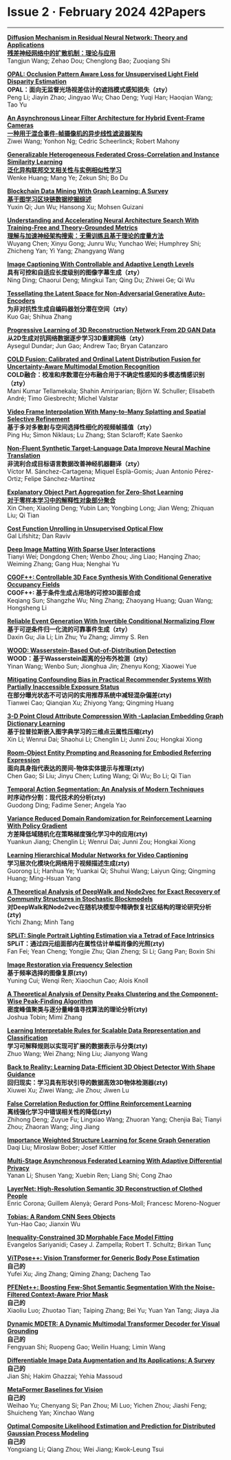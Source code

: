 # Issue 2 · February 2024 42Papers

*****

**[Diffusion Mechanism in Residual Neural Network: Theory and Applications](https://ieeexplore.ieee.org/document/10114599/)**  
**[残差神经网络中的扩散机制：理论与应用](https://mp.weixin.qq.com/s/4Yr1Z2YVaIQvFhuHlj9oFw)**  
Tangjun Wang; Zehao Dou; Chenglong Bao; Zuoqiang Shi  

**[OPAL: Occlusion Pattern Aware Loss for Unsupervised Light Field Disparity Estimation](https://ieeexplore.ieee.org/document/10185573/)**  
**OPAL：面向无监督光场视差估计的遮挡模式感知损失（zty）**  
Peng Li; Jiayin Zhao; Jingyao Wu; Chao Deng; Yuqi Han; Haoqian Wang; Tao Yu  

**[An Asynchronous Linear Filter Architecture for Hybrid Event-Frame Cameras](https://ieeexplore.ieee.org/document/10238826/)**  
**[一种用于混合事件-帧摄像机的异步线性滤波器架构](https://mp.weixin.qq.com/s/LwoWS0UOQ4W-Y9-P7Gq9qA)**  
Ziwei Wang; Yonhon Ng; Cedric Scheerlinck; Robert Mahony  

**[Generalizable Heterogeneous Federated Cross-Correlation and Instance Similarity Learning](https://ieeexplore.ieee.org/document/10295990/)**  
**[泛化异构联邦交叉相关性与实例相似性学习](https://mp.weixin.qq.com/s/7tkrp62jKLBAZKCBHif_sA)**  
Wenke Huang; Mang Ye; Zekun Shi; Bo Du  

**[Blockchain Data Mining With Graph Learning: A Survey](https://ieeexplore.ieee.org/document/10296043/)**  
**[基于图学习区块链数据挖掘综述](https://mp.weixin.qq.com/s/1Zw5YOSro3G6RUhQ4w9_0g)**  
Yuxin Qi; Jun Wu; Hansong Xu; Mohsen Guizani  

**[Understanding and Accelerating Neural Architecture Search With Training-Free and Theory-Grounded Metrics](https://ieeexplore.ieee.org/document/10337787/)**  
**[理解与加速神经架构搜索：无需训练且基于理论的度量方法](https://mp.weixin.qq.com/s/9PsjBKsmTqCT5kJxiqnk1A)**  
Wuyang Chen; Xinyu Gong; Junru Wu; Yunchao Wei; Humphrey Shi; Zhicheng Yan; Yi Yang; Zhangyang Wang  

**[Image Captioning With Controllable and Adaptive Length Levels](https://ieeexplore.ieee.org/document/10310015/)**  
**具有可控和自适应长度级别的图像字幕生成（zty）**  
Ning Ding; Chaorui Deng; Mingkui Tan; Qing Du; Zhiwei Ge; Qi Wu  

**[Tessellating the Latent Space for Non-Adversarial Generative Auto-Encoders](https://ieeexplore.ieee.org/document/10288226/)**  
**为非对抗性生成自编码器划分潜在空间（zty）**  
Kuo Gai; Shihua Zhang  

**[Progressive Learning of 3D Reconstruction Network From 2D GAN Data](https://ieeexplore.ieee.org/document/10286100/)**  
**从2D生成对抗网络数据逐步学习3D重建网络（zty）**  
Aysegul Dundar; Jun Gao; Andrew Tao; Bryan Catanzaro  

**[COLD Fusion: Calibrated and Ordinal Latent Distribution Fusion for Uncertainty-Aware Multimodal Emotion Recognition](https://ieeexplore.ieee.org/document/10287630/)**  
**COLD融合：校准和序数潜在分布融合用于不确定性感知的多模态情感识别（zty）**  
Mani Kumar Tellamekala; Shahin Amiriparian; Björn W. Schuller; Elisabeth André; Timo Giesbrecht; Michel Valstar  

**[Video Frame Interpolation With Many-to-Many Splatting and Spatial Selective Refinement](https://ieeexplore.ieee.org/document/10294102/)**  
**基于多对多散射与空间选择性细化的视频帧插值（zty）**  
Ping Hu; Simon Niklaus; Lu Zhang; Stan Sclaroff; Kate Saenko  

**[Non-Fluent Synthetic Target-Language Data Improve Neural Machine Translation](https://ieeexplore.ieee.org/document/10321682/)**  
**非流利合成目标语言数据改善神经机器翻译（zty）**  
Víctor M. Sánchez-Cartagena; Miquel Esplà-Gomis; Juan Antonio Pérez-Ortiz; Felipe Sánchez-Martínez  

**[Explanatory Object Part Aggregation for Zero-Shot Learning](https://ieeexplore.ieee.org/document/10287616/)**  
**[对于零样本学习中的解释性对象部分聚合](https://mp.weixin.qq.com/s/Qbgz9u3jpwCFBoxwP04wmg)**  
Xin Chen; Xiaoling Deng; Yubin Lan; Yongbing Long; Jian Weng; Zhiquan Liu; Qi Tian  

**[Cost Function Unrolling in Unsupervised Optical Flow](https://ieeexplore.ieee.org/document/10294105/)**  
Gal Lifshitz; Dan Raviv  

**[Deep Image Matting With Sparse User Interactions](https://ieeexplore.ieee.org/document/10290984/)**  
Tianyi Wei; Dongdong Chen; Wenbo Zhou; Jing Liao; Hanqing Zhao; Weiming Zhang; Gang Hua; Nenghai Yu  

**[CGOF++: Controllable 3D Face Synthesis With Conditional Generative Occupancy Fields](https://ieeexplore.ieee.org/document/10375777/)**  
**CGOF++: 基于条件生成占用场的可控3D面部合成**  
Keqiang Sun; Shangzhe Wu; Ning Zhang; Zhaoyang Huang; Quan Wang; Hongsheng Li  

**[Reliable Event Generation With Invertible Conditional Normalizing Flow](https://ieeexplore.ieee.org/document/10292537/)**  
**基于可逆条件归一化流的可靠事件生成（zty）**  
Daxin Gu; Jia Li; Lin Zhu; Yu Zhang; Jimmy S. Ren  

**[WOOD: Wasserstein-Based Out-of-Distribution Detection](https://ieeexplore.ieee.org/document/10302348/)**  
**WOOD：基于Wasserstein距离的分布外检测（zty）**  
Yinan Wang; Wenbo Sun; Jionghua Jin; Zhenyu Kong; Xiaowei Yue  

**[Mitigating Confounding Bias in Practical Recommender Systems With Partially Inaccessible Exposure Status](https://ieeexplore.ieee.org/document/10296027/)**  
**在部分曝光状态不可访问的实用推荐系统中减轻混杂偏差(zty)**  
Tianwei Cao; Qianqian Xu; Zhiyong Yang; Qingming Huang  

**[3-D Point Cloud Attribute Compression With -Laplacian Embedding Graph Dictionary Learning](https://ieeexplore.ieee.org/document/10301698/)**  
**基于拉普拉斯嵌入图字典学习的三维点云属性压缩(zty)**  
Xin Li; Wenrui Dai; Shaohui Li; Chenglin Li; Junni Zou; Hongkai Xiong  

**[Room-Object Entity Prompting and Reasoning for Embodied Referring Expression](https://ieeexplore.ieee.org/document/10292872/)**  
**面向具身指代表达的房间-物体实体提示与推理(zty)**  
Chen Gao; Si Liu; Jinyu Chen; Luting Wang; Qi Wu; Bo Li; Qi Tian  

**[Temporal Action Segmentation: An Analysis of Modern Techniques](https://ieeexplore.ieee.org/document/10294187/)**  
**时序动作分割：现代技术的分析(zty)**  
Guodong Ding; Fadime Sener; Angela Yao  

**[Variance Reduced Domain Randomization for Reinforcement Learning With Policy Gradient](https://ieeexplore.ieee.org/document/10309220/)**  
**方差降低域随机化在策略梯度强化学习中的应用(zty)**  
Yuankun Jiang; Chenglin Li; Wenrui Dai; Junni Zou; Hongkai Xiong  

**[Learning Hierarchical Modular Networks for Video Captioning](https://ieeexplore.ieee.org/document/10296527/)**  
**学习层次化模块化网络用于视频描述生成(zty)**  
Guorong Li; Hanhua Ye; Yuankai Qi; Shuhui Wang; Laiyun Qing; Qingming Huang; Ming-Hsuan Yang  

**[A Theoretical Analysis of DeepWalk and Node2vec for Exact Recovery of Community Structures in Stochastic Blockmodels](https://ieeexplore.ieee.org/document/10296009/)**  
**对DeepWalk和Node2vec在随机块模型中精确恢复社区结构的理论研究分析(zty)**  
Yichi Zhang; Minh Tang  

**[SPLiT: Single Portrait Lighting Estimation via a Tetrad of Face Intrinsics](https://ieeexplore.ieee.org/document/10301699/)**  
**SPLiT：通过四元组面部内在属性估计单幅肖像的光照(zty)**  
Fan Fei; Yean Cheng; Yongjie Zhu; Qian Zheng; Si Li; Gang Pan; Boxin Shi  

**[Image Restoration via Frequency Selection](https://ieeexplore.ieee.org/document/10310164/)**  
**基于频率选择的图像复原(zty)**  
Yuning Cui; Wenqi Ren; Xiaochun Cao; Alois Knoll  

**[A Theoretical Analysis of Density Peaks Clustering and the Component-Wise Peak-Finding Algorithm](https://ieeexplore.ieee.org/document/10296014/)**  
**密度峰值聚类与逐分量峰值寻找算法的理论分析(zty)**  
Joshua Tobin; Mimi Zhang  

**[Learning Interpretable Rules for Scalable Data Representation and Classification](https://ieeexplore.ieee.org/document/10302393/)**  
**学习可解释规则以实现可扩展的数据表示与分类(zty)**  
Zhuo Wang; Wei Zhang; Ning Liu; Jianyong Wang  

**[Back to Reality: Learning Data-Efficient 3D Object Detector With Shape Guidance](https://ieeexplore.ieee.org/document/10302398/)**  
**回归现实：学习具有形状引导的数据高效3D物体检测器(zty)**  
Xiuwei Xu; Ziwei Wang; Jie Zhou; Jiwen Lu  

**[False Correlation Reduction for Offline Reinforcement Learning](https://ieeexplore.ieee.org/document/10301548/)**  
**离线强化学习中错误相关性的降低(zty)**  
Zhihong Deng; Zuyue Fu; Lingxiao Wang; Zhuoran Yang; Chenjia Bai; Tianyi Zhou; Zhaoran Wang; Jing Jiang  

**[Importance Weighted Structure Learning for Scene Graph Generation](https://ieeexplore.ieee.org/document/10304391/)**  
Daqi Liu; Miroslaw Bober; Josef Kittler  

**[Multi-Stage Asynchronous Federated Learning With Adaptive Differential Privacy](https://ieeexplore.ieee.org/document/10316599/)**  
Yanan Li; Shusen Yang; Xuebin Ren; Liang Shi; Cong Zhao  

**[LayerNet: High-Resolution Semantic 3D Reconstruction of Clothed People](https://ieeexplore.ieee.org/document/10316672/)**  
Enric Corona; Guillem Alenyà; Gerard Pons-Moll; Francesc Moreno-Noguer  

**[Tobias: A Random CNN Sees Objects](https://ieeexplore.ieee.org/document/10305409/)**  
Yun-Hao Cao; Jianxin Wu  

**[Inequality-Constrained 3D Morphable Face Model Fitting](https://ieeexplore.ieee.org/document/10330115/)**  
Evangelos Sariyanidi; Casey J. Zampella; Robert T. Schultz; Birkan Tunç  



**[ViTPose++: Vision Transformer for Generic Body Pose Estimation](https://ieeexplore.ieee.org/document/10308645/)**  
**自己的**  
Yufei Xu; Jing Zhang; Qiming Zhang; Dacheng Tao  



**[PFENet++: Boosting Few-Shot Semantic Segmentation With the Noise-Filtered Context-Aware Prior Mask](https://ieeexplore.ieee.org/document/10305430/)**  
**自己的**  
Xiaoliu Luo; Zhuotao Tian; Taiping Zhang; Bei Yu; Yuan Yan Tang; Jiaya Jia  



**[Dynamic MDETR: A Dynamic Multimodal Transformer Decoder for Visual Grounding](https://ieeexplore.ieee.org/document/10298801/)**  
**自己的**  
Fengyuan Shi; Ruopeng Gao; Weilin Huang; Limin Wang  



**[Differentiable Image Data Augmentation and Its Applications: A Survey](https://ieeexplore.ieee.org/document/10310260/)**  
**自己的**  
Jian Shi; Hakim Ghazzai; Yehia Massoud  



**[MetaFormer Baselines for Vision](https://ieeexplore.ieee.org/document/10304335/)**  
**自己的**  
Weihao Yu; Chenyang Si; Pan Zhou; Mi Luo; Yichen Zhou; Jiashi Feng; Shuicheng Yan; Xinchao Wang  


**[Optimal Composite Likelihood Estimation and Prediction for Distributed Gaussian Process Modeling](https://ieeexplore.ieee.org/document/10301563/)**    
**自己的**  
Yongxiang Li; Qiang Zhou; Wei Jiang; Kwok-Leung Tsui  
